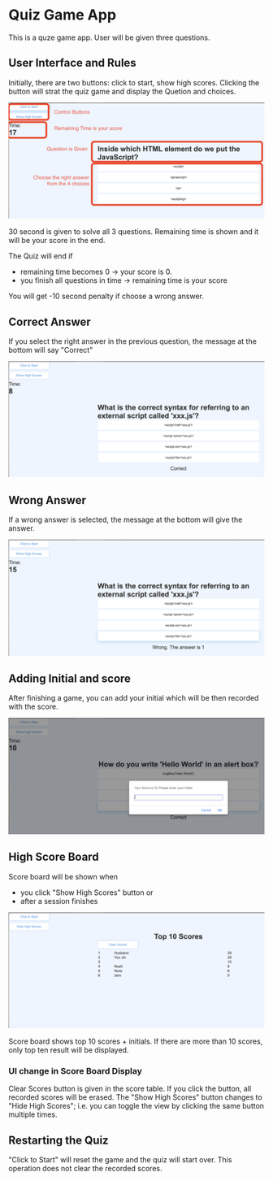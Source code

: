 # Quiz Game App

This is a quze game app. User will be given three questions.


## User Interface and Rules
Initially, there are two buttons: click to start, show high scores. Clicking the button will strat the quiz game and display the Quetion and choices.

![](./asset/0%20Question.png)

30 second is given to solve all 3 questions. Remaining time is shown and it will be your score in the end.

The Quiz will end if

* remaining time becomes 0 -> your score is 0.
* you finish all questions in time -> remaining time is your score

You will get -10 second penalty if choose a wrong answer.

## Correct Answer
If you select the right answer in the previous question, the message at the bottom will say "Correct"

![](./asset/1%20Correct.png)

## Wrong Answer
If a wrong answer is selected, the message at the bottom will give the answer.

![](./asset/2%20Wrong.png)

## Adding Initial and score
After finishing a game, you can add your initial which will be then recorded with the score.

![](./asset/3%20Add%20Initial%20and%20Score.png)


## High Score Board
Score board will be shown when

* you click "Show High Scores" button or
* after a session finishes

![](./asset/4%20Score%20Board.png)

Score board shows top 10 scores + initials. If there are more than 10 scores, only top ten result will be displayed. 

### UI change in Score Board Display
Clear Scores button is given in the score table. If you click the button, all recorded scores will be erased.
The "Show High Scores" button changes to "Hide High Scores"; i.e. you can toggle the view by clicking the same button multiple times.

## Restarting the Quiz
"Click to Start" will reset the game and the quiz will start over. This operation does not clear the recorded scores.


